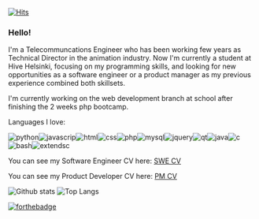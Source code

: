 [![Hits](https://hits.seeyoufarm.com/api/count/incr/badge.svg?url=https%3A%2F%2Fgithub.com%2FkipVk&count_bg=%2321A6C9&title_bg=%23555555&icon=&icon_color=%23E7E7E7&title=hello%21&edge_flat=false)](https://hits.seeyoufarm.com)

### Hello!

I'm a Telecommuncations Engineer who has been working few years as Technical Director in the animation industry. Now I'm currently a student at Hive Helsinki, focusing on my programming skills, and looking for new opportunities as a software engineer or a product manager as my previous experience combined both skillsets.

I'm currently working on the web development branch at school after finishing the 2 weeks php bootcamp.

Languages I love:

![python](https://img.shields.io/badge/Python-grey?logo=python)![javascrip](https://img.shields.io/badge/JavaScript-grey?logo=javascript)![html](https://img.shields.io/badge/HTML5-grey?logo=HTML5)![css](https://img.shields.io/badge/CSS-grey?logo=CSS3)![php](https://img.shields.io/badge/PHP-grey?logo=php)![mysql](https://img.shields.io/badge/MySQL-grey?logo=MySQL)![jquery](https://img.shields.io/badge/JQuery-grey?logo=JQuery)![qt](https://img.shields.io/badge/Qt-grey?logo=Qt)![java](https://img.shields.io/badge/Java-grey?logo=Java)![c](https://img.shields.io/badge/C-grey?logo=C)![bash](https://img.shields.io/badge/Bash-grey?logo=gnu-bash)![extendsc](https://img.shields.io/badge/ExtendScript-grey?logo=adobe)

You can see my Software Engineer CV here: [SWE CV](/cv/RebecaCenamor_CV_SWE_Nov2020.pdf)

You can see my Product Developer CV here: [PM CV](/cv/RebecaCenamor_CV_PM_Nov2020.pdf)

![Github stats](https://github-readme-stats.vercel.app/api?username=kipVk&show_icons=true&theme=algolia&count_private=true&hide=stars,prs,issues,contribs)
![Top Langs](https://github-readme-stats.vercel.app/api/top-langs/?username=kipVk&layout=compact)

[![forthebadge](https://img.shields.io/badge/linkedin-follow%20me-%230077B5.svg?&style=flat&logo=linkedin)](https://www.linkedin.com/in/rebecacenamorgarcia/)

